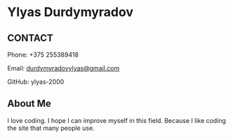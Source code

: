 # Ylyas Durdymyradov

## CONTACT

Phone: +375 255389418

Email: durdymyradovylyas@gmail.com

GitHub: ylyas-2000

## About Me

I love coding. I hope I can improve myself in this field. Because I like coding the site that many people use.

